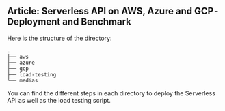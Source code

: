 ## Article: Serverless API on AWS, Azure and GCP - Deployment and Benchmark

Here is the structure of the directory:

    .
    ├── aws
    ├── azure
    ├── gcp
    ├── load-testing
    └── medias

You can find the different steps in each directory to deploy the Serverless API as well as the load testing script.
